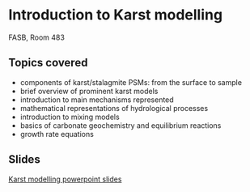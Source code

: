 # Introduction to Karst modelling

FASB, Room 483

## Topics covered
- components of karst/stalagmite PSMs: from the surface to sample
- brief overview of prominent karst models
- introduction to main mechanisms represented
- mathematical representations of hydrological processes
- introduction to mixing models
- basics of carbonate geochemistry and equilibrium reactions
- growth rate equations
  
## Slides

[Karst modelling powerpoint slides](slides/Day1_2_Karst_Modelling.pptx)


